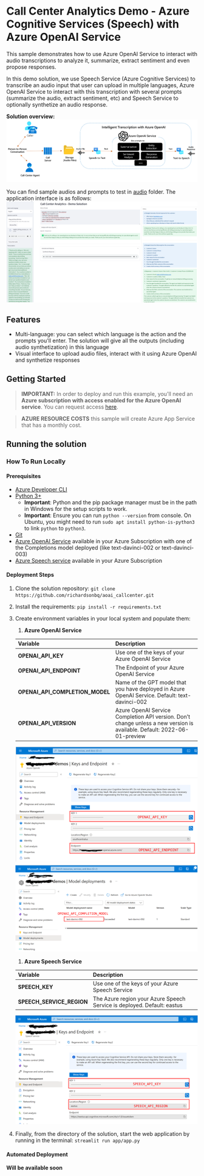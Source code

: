 # Call Center Analytics Demo - Azure Cognitive Services (Speech) with Azure OpenAI Service

This sample demonstrates how to use Azure OpenAI Service to interact with audio transcriptions to analyze it, summarize, extract sentiment and even propose responses.

In this demo solution, we use Speech Service (Azure Cognitive Services) to transcribe an audio input that user can upload in multiple languages, Azure OpenAI Service to interact with this transcription with several prompts (summarize the audio, extract sentiment, etc) and Speech Service to optionally synthetize an audio response. 

**Solution overview:**
![Application Interface](docs/solution_overview.png)

You can find sample audios and prompts to test in [audio](https://github.com/richardsonbq/aoai_callcenter/tree/main/audio) folder. The application interface is as follows:
![Application Interface](docs/appui.png)

## Features

* Multi-language: you can select which language is the action and the prompts you'll enter. The solution will give all the outputs (including audio synthetization) in this language
* Visual interface to upload audio files, interact with it using Azure OpenAI and synthetize responses

## Getting Started

> **IMPORTANT:** In order to deploy and run this example, you'll need an **Azure subscription with access enabled for the Azure OpenAI service**. You can request access [here](https://aka.ms/oaiapply).

> **AZURE RESOURCE COSTS** this sample will create Azure App Service that has a monthly cost.

## Running the solution

### How To Run Locally
#### Prerequisites
- [Azure Developer CLI](https://aka.ms/azure-dev/install)
- [Python 3+](https://www.python.org/downloads/)
    - **Important**: Python and the pip package manager must be in the path in Windows for the setup scripts to work.
    - **Important**: Ensure you can run `python --version` from console. On Ubuntu, you might need to run `sudo apt install python-is-python3` to link `python` to `python3`.
- [Git](https://git-scm.com/downloads)
- [Azure OpenAI Service](https://learn.microsoft.com/en-us/azure/cognitive-services/openai/how-to/create-resource?pivots=web-portal) available in your Azure Subscription with one of the Completions model deployed (like text-davinci-002 or text-davinci-003)
- [Azure Speech service](https://learn.microsoft.com/en-us/azure/cognitive-services/speech-service/overview) available in your Azure Subscription

#### Deployment Steps
1. Clone the solution repository: `git clone https://github.com/richardsonbq/aoai_callcenter.git`
1. Install the requirements: `pip install -r requirements.txt`
1. Create environment variables in your local system and populate them:
    
    1. **Azure OpenAI Service**

    | **Variable**  | **Description** |
    | --------  | -------- |
    | **OPENAI_API_KEY**      | Use one of the keys of your Azure OpenAI Service |
    | **OPENAI_API_ENDPOINT**      | The Endpoint of your Azure OpenAI Service |
    | **OPENAI_API_COMPLETION_MODEL**      | Name of the GPT model that you have deployed in Azure OpenAI Service. Default: text-davinci-002 |
    | **OPENAI_API_VERSION**      | Azure OpenAI Service Completion API version. Don't change unless a new version is available. Default: 2022-06-01-preview |
    
    ![OpenAI](docs/var_openai.png)
    ![OpenAI](docs/var_openaimodel.png)

    
    1. **Azure Speech Service**

    | **Variable**  | **Description** |
    | --------  | -------- |
    | **SPEECH_KEY**      | Use one of the keys of your Azure Speech Service |
    | **SPEECH_SERVICE_REGION**      | The Azure region your Azure Speech Service is deployed. Default: eastus |
    
    ![Speech](docs/var_speech.png)


1. Finally, from the directory of the solution, start the web application by running in the terminal: `streamlit run app/app.py`

#### Automated Deployment
**Will be available soon**






